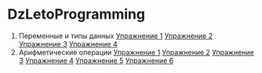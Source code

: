 # DzLetoProgramming
1. Переменные и типы данных
  [Упражнение 1](https://github.com/AlexanderErmolov/DzLetoProgramming/blob/main/variables_and_data_types_1.c)
  [Упражнение 2](https://github.com/AlexanderErmolov/DzLetoProgramming/blob/main/variables_and_data_types_2.c)
  [Упражнение 3](https://github.com/AlexanderErmolov/DzLetoProgramming/blob/main/variables_and_data_types_3.c)
  [Упражнение 4](https://github.com/AlexanderErmolov/DzLetoProgramming/blob/main/variables_and_data_types_4.c)
2. Арифметические операции
  [Упражнение 1](https://github.com/AlexanderErmolov/DzLetoProgramming/blob/main/arithmetic_operations_1.c)
  [Упражнение 2](https://github.com/AlexanderErmolov/DzLetoProgramming/blob/main/arithmetic_operations_2.c)
  [Упражнение 3](https://github.com/AlexanderErmolov/DzLetoProgramming/blob/main/arithmetic_operations_3.c)
  [Упражнение 4](https://github.com/AlexanderErmolov/DzLetoProgramming/blob/main/arithmetic_operations_4.c)
  [Упражнение 5](https://github.com/AlexanderErmolov/DzLetoProgramming/blob/main/arithmetic_operations_5.c)
  [Упражнение 6](https://github.com/AlexanderErmolov/DzLetoProgramming/blob/main/arithmetic_operations_6.c)
